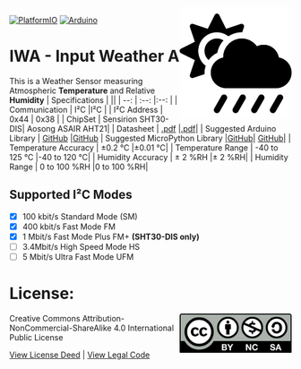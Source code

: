 <img src="assets/IWA.svg" width=200 align="right">

[![PlatformIO](https://github.com/domino4com/IWA/actions/workflows/platformio.yml/badge.svg)](https://github.com/domino4com/IWA/actions/workflows/platformio.yml)
[![Arduino](https://github.com/domino4com/IWA/actions/workflows/arduino.yml/badge.svg)](https://github.com/domino4com/IWA/actions/workflows/arduino.yml)

# IWA - Input Weather A
This is a Weather Sensor measuring Atmospheric **Temperature** and Relative **Humidity**
| Specifications | ||
| --: | :--: |:--: |
| Communication | I²C |I²C |
| I²C Address | 0x44 | 0x38 |
| ChipSet | Sensirion SHT30-DIS| Aosong ASAIR AHT21|
| Datasheet | [.pdf](https://sensirion.com/media/documents/213E6A3B/61641DC3/Sensirion_Humidity_Sensors_SHT3x_Datasheet_digital.pdf) |[.pdf](http://www.aosong.com/userfiles/files/media/Data%20Sheet%20AHT21.pdf)|
| Suggested Arduino Library | [GitHub](https://github.com/wemos/WEMOS_SHT3x_Arduino_Library) |[GitHub](https://github.com/enjoyneering/AHTxx)
| Suggested MicroPython Library |[GitHub](https://github.com/rsc1975/micropython-sht30)| [GitHub](https://github.com/etno712/aht)|
| Temperature Accuracy | ±0.2 °C |±0.01 °C|
| Temperature Range | -40 to 125 °C |-40 to 120 °C|
| Humidity Accuracy | ± 2 %RH |± 2 %RH|
| Humidity Range | 0 to 100 %RH |0 to 100 %RH|

## Supported I²C Modes
- [x] 100 kbit/s Standard Mode (SM) 
- [x] 400 kbit/s	Fast Mode	FM
- [x] 1 Mbit/s	Fast Mode Plus	FM+ **(SHT30-DIS only)**
- [ ] 3.4Mbit/s	High Speed Mode	HS
- [ ] 5 Mbit/s	Ultra Fast Mode	UFM

# License: 
<img src="assets/CC-BY-NC-SA.svg" width=200 align="right">
Creative Commons Attribution-NonCommercial-ShareAlike 4.0 International Public License

[View License Deed](https://creativecommons.org/licenses/by-nc-sa/4.0/) | [View Legal Code](https://creativecommons.org/licenses/by-nc-sa/4.0/legalcode)
